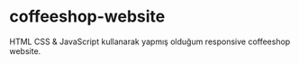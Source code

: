 # coffeeshop-website
HTML CSS &amp; JavaScript kullanarak yapmış olduğum responsive coffeeshop website.
